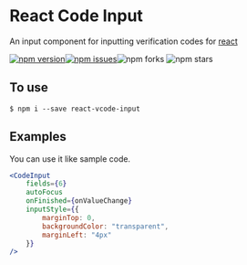 # React Code Input

An input component for inputting verification codes for [react](https://github.com/facebook/react)

[![npm version](https://badge.fury.io/js/react-vcode-input.svg)](https://badge.fury.io/js/react-vcode-input)[![npm issues](https://img.shields.io/github/issues/kim-sunlei/react-code-input)](https://github.com/kim-sunlei/react-code-input/issues)![npm forks](	https://img.shields.io/github/forks/kim-sunlei/react-code-input) ![npm stars](https://img.shields.io/github/stars/kim-sunlei/react-code-input)



## To use

`$ npm i --save react-vcode-input`



## Examples

You can use it like sample code.

```jsx
<CodeInput
	fields={6}
	autoFocus
	onFinished={onValueChange}
	inputStyle={{
		marginTop: 0,
		backgroundColor: "transparent",
		marginLeft: "4px"
	}}
/>
```

